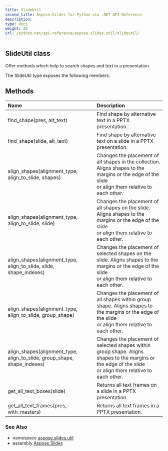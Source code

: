 ```yaml
---
title: SlideUtil
second_title: Aspose.Sildes for Python via .NET API Reference
description: 
type: docs
weight: 20
url: /python-net/api-reference/aspose.slides.util/slideutil/
---
```


## SlideUtil class

Offer methods which help to search shapes and text in a presentation.

The SlideUtil type exposes the following members:
## Methods
| Name | Description |
| :- | :- |
|find_shape(pres, alt_text)|Find shape by alternative text in a PPTX presentation.|
|find_shape(slide, alt_text)|Find shape by alternative text on a slide in a PPTX presentation.|
|align_shapes(alignment_type, align_to_slide, shapes)|Changes the placement of all shapes in the collection. Aligns shapes to the margins or the edge of the slide<br/>            or align them relative to each other.|
|align_shapes(alignment_type, align_to_slide, slide)|Changes the placement of all shapes on the slide. Aligns shapes to the margins or the edge of the slide<br/>            or align them relative to each other.|
|align_shapes(alignment_type, align_to_slide, slide, shape_indexes)|Changes the placement of selected shapes on the slide. Aligns shapes to the margins or the edge of the slide<br/>             or align them relative to each other.|
|align_shapes(alignment_type, align_to_slide, group_shape)|Changes the placement of all shapes within group shape. Aligns shapes to the margins or the edge of the slide<br/>            or align them relative to each other.|
|align_shapes(alignment_type, align_to_slide, group_shape, shape_indexes)|Changes the placement of selected shapes within group shape. Aligns shapes to the margins or the edge of the slide<br/>            or align them relative to each other.|
|get_all_text_boxes(slide)|Returns all text frames on a slide in a PPTX presentation.|
|get_all_text_frames(pres, with_masters)|Returns all text frames in a PPTX presentation.|

### See Also

* namespace [aspose.slides.util](/slides/python-net/api-reference/aspose.slides.util/)
* assembly [Aspose.Slides](/slides/python-net/api-reference/)

